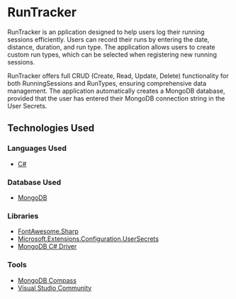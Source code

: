 # RunTracker

RunTracker is an pplication designed to help users log their running sessions efficiently. Users can record their runs by entering the date, distance, duration, and run type. The application allows users to create custom run types, which can be selected when registering new running sessions.

RunTracker offers full CRUD (Create, Read, Update, Delete) functionality for both RunningSessions and RunTypes, ensuring comprehensive data management. The application automatically creates a MongoDB database, provided that the user has entered their MongoDB connection string in the User Secrets.

## Technologies Used

### Languages Used

- [C#](https://learn.microsoft.com/en-us/dotnet/csharp/)

### Database Used

- [MongoDB](https://www.mongodb.com/)

### Libraries

- [FontAwesome.Sharp](https://www.nuget.org/packages/FontAwesome.Sharp)
- [Microsoft.Extensions.Configuration.UserSecrets](https://www.nuget.org/packages/Microsoft.Extensions.Configuration.UserSecrets)
- [MongoDB C# Driver](https://www.mongodb.com/docs/drivers/csharp/current/)


### Tools

- [MongoDB Compass](https://www.mongodb.com/products/tools/compass)
- [Visual Studio Community](https://visualstudio.microsoft.com/vs/community/)